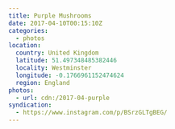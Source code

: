 ```yaml
---
title: Purple Mushrooms
date: 2017-04-10T00:15:10Z
categories:
  - photos
location:
  country: United Kingdom
  latitude: 51.497348485382446
  locality: Westminster
  longitude: -0.1766961152474624
  region: England
photos:
  - url: cdn:/2017-04-purple
syndication:
  - https://www.instagram.com/p/BSrzGLTgBEG/
---
```

